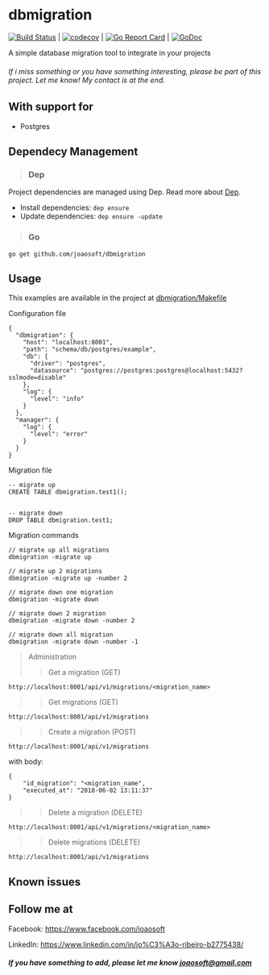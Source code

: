 # dbmigration
[![Build Status](https://travis-ci.org/joaosoft/dbmigration.svg?branch=master)](https://travis-ci.org/joaosoft/dbmigration) | [![codecov](https://codecov.io/gh/joaosoft/dbmigration/branch/master/graph/badge.svg)](https://codecov.io/gh/joaosoft/dbmigration) | [![Go Report Card](https://goreportcard.com/badge/github.com/joaosoft/dbmigration)](https://goreportcard.com/report/github.com/joaosoft/dbmigration) | [![GoDoc](https://godoc.org/github.com/joaosoft/dbmigration?status.svg)](https://godoc.org/github.com/joaosoft/dbmigration)

A simple database migration tool to integrate in your projects

###### If i miss something or you have something interesting, please be part of this project. Let me know! My contact is at the end.

## With support for
* Postgres

## Dependecy Management 
>### Dep

Project dependencies are managed using Dep. Read more about [Dep](https://github.com/golang/dep).
* Install dependencies: `dep ensure`
* Update dependencies: `dep ensure -update`


>### Go
```
go get github.com/joaosoft/dbmigration
```

## Usage 
This examples are available in the project at [dbmigration/Makefile](https://github.com/joaosoft/dbmigration/tree/master/Makefile)

Configuration file
```
{
  "dbmigration": {
    "host": "localhost:8001",
    "path": "schema/db/postgres/example",
    "db": {
      "driver": "postgres",
      "datasource": "postgres://postgres:postgres@localhost:5432?sslmode=disable"
    },
    "log": {
      "level": "info"
    }
  },
  "manager": {
    "log": {
      "level": "error"
    }
  }
}
```

Migration file
```
-- migrate up
CREATE TABLE dbmigration.test1();


-- migrate down
DROP TABLE dbmigration.test1;
```

Migration commands
```
// migrate up all migrations
dbmigration -migrate up

// migrate up 2 migrations
dbmigration -migrate up -number 2

// migrate down one migration
dbmigration -migrate down

// migrate down 2 migration
dbmigration -migrate down -number 2

// migrate down all migration
dbmigration -migrate down -number -1
```

> Administration
>> Get a migration (GET)
```
http://localhost:8001/api/v1/migrations/<migration_name>
```
>> Get migrations (GET)
```
http://localhost:8001/api/v1/migrations
```
>> Create a migration (POST)
```
http://localhost:8001/api/v1/migrations
```
with body:
```
{
	"id_migration": "<migration_name",
	"executed_at": "2018-06-02 13:11:37"
}
```
>> Delete a migration (DELETE)
```
http://localhost:8001/api/v1/migrations/<migration_name>
```
>> Delete migrations (DELETE)
```
http://localhost:8001/api/v1/migrations
```


## Known issues

## Follow me at
Facebook: https://www.facebook.com/joaosoft

LinkedIn: https://www.linkedin.com/in/jo%C3%A3o-ribeiro-b2775438/

##### If you have something to add, please let me know joaosoft@gmail.com
